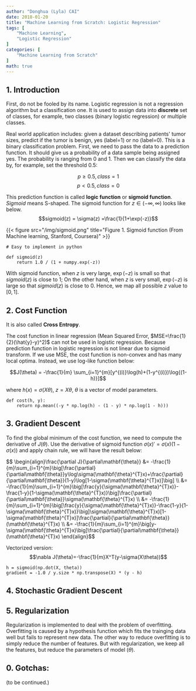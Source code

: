 ```yaml
---
author: "Donghua (Lyla) CAI"
date: 2018-01-20
title: "Machine Learning from Scratch: Logistic Regression"
tags: [
    "Machine Learning",
	"Logistic Regression"
]
categories: [
    "Machine Learning from Scratch"
]
math: true
---
```


## 1. Introduction

First, do not be fooled by its name. Logistic regression is not a regression algorithm but a classification one. It is used to assign data into **discrete** set of classes, for example, two classes (binary logistic regression) or multiple classes. 

Real world application includes: given a dataset describing patients' tumor sizes, predict if the tumor is benign, yes (label=1) or no (label=0). This is a binary classification problem. First, we need to pass the data to a prediction function. It should give us a probability of a data sample being assigned yes. The probability is ranging from $0$ and $1$. Then we can classify the data by, for example, set the threshold 0.5:

$$p\geq 0.5, class = 1$$
$$p< 0.5, class = 0$$

This prediction function is called **logic function** or **sigmoid function**. *Sigmoid* means S-shaped. The sigmoid function for $z\in(-\infty,\infty)$ looks like below.
$$sigmoid(z) = \sigma(z) =\frac{1}{1+\exp(-z)}$$


{{< figure src="/img/sigmoid.png" title="Figure 1. Sigmoid function (From Machine learning, Stanford, Coursera)" >}}

```{python}
# Easy to implement in python

def sigmoid(z)
	return 1.0 / (1 + numpy.exp(-z))
```

With sigmoid function, when $z$ is very large, $\exp(-z)$ is small so that $sigmoid(z)$ is close to $1$; On the other hand, when $z$ is very small, $\exp(-z)$ is large so that $sigmoid(z)$ is close to $0$. Hence, we map all possible $z$ value to $[0,1]$.

## 2. Cost Function 
It is also called **Cross Entropy**. 

The cost function in linear regression (Mean Squared Error, $MSE=\frac{1}{2}(\hat{y}-y)^2)$ can not be used in logistic regression. Because prediction function in logistic regression is not linear due to sigmoid transform. If we use MSE, the cost function is non-convex and has many local optima. Instead, we use log-like function below:

$$J(\theta) = -\frac{1}{m} \sum_{i=1}^{m}[y^{(i)}\log(h)+(1-y^{(i)})\log{(1-h)}]$$

where $h(x) = \sigma(X\theta)$, $z=X\theta$, $\theta$ is a vector of model parameters. 

```{python}
def cost(h, y):
	return np.mean((-y * np.log(h) - (1 - y) * np.log(1 - h)))

```

## 3. Gradient Descent

To find the global minimum of the cost function, we need to compute the derivative of $J(\theta)$. Use the derivative of sigmoid function $\sigma(x)' =\sigma(x)(1-\sigma(x))$ and apply chain rule, we will have the result below:

<div>
$$
\begin{align}\frac{\partial J}{\partial\mathbf{\theta}} &=	-\frac{1}{m}\sum_{i=1}^{m}\big[\frac{\partial}{\partial\mathbf{\theta}}y\log\sigma(\mathbf{\theta}^{T}x)+\frac{\partial}{\partial\mathbf{\theta}}(1-y)\log[1-\sigma(\mathbf{\theta}^{T}x)]\big] \\
  &=	-\frac{1}{m}\sum_{i=1}^{m}\big[\frac{y}{\sigma(\mathbf{\theta}^{T}x)}-\frac{1-y}{1-\sigma(\mathbf{\theta}^{T}x)}\big]\frac{\partial}{\partial\mathbf{\theta}}\sigma(\mathbf{\theta}^{T}x) \\
  &=	-\frac{1}{m}\sum_{i=1}^{m}\big[\frac{y}{\sigma(\mathbf{\theta}^{T}x)}-\frac{1-y}{1-\sigma(\mathbf{\theta}^{T}x)}\big]\sigma(\mathbf{\theta}^{T}x)[1-\sigma(\mathbf{\theta}^{T}x)]\frac{\partial}{\partial\mathbf{\theta}}(\mathbf{\theta}^{T}x) \\
  &=	-\frac{1}{m}\sum_{i=1}^{m}\big[y-\sigma(\mathbf{\theta}^{T}x)\big]\frac{\partial}{\partial\mathbf{\theta}}(\mathbf{\theta}^{T}x)
\end{align}$$
</div>

Vectorized version:
$$\nabla J(\theta)=-\frac{1}{m}X^T(y-\sigma(X\theta))$$

```{python}
h = sigmoid(np.dot(X, theta))
gradient = -1.0 / y.size * np.transpose(X) * (y - h)
```

## 4. Stochastic Gradient Descent

## 5. Regularization

Regularization is implemented to deal with the problem of overfitting. Overfitting is caused by a hypothesis function which fits the trainging data well but fails to represent new data. The other way to reduce overfitting is to simply reduce the number of features. But with regularization, we keep all the features, but reduce the parameters of model ($\theta$).

## 0. Gotchas: 
(to be continued.)



